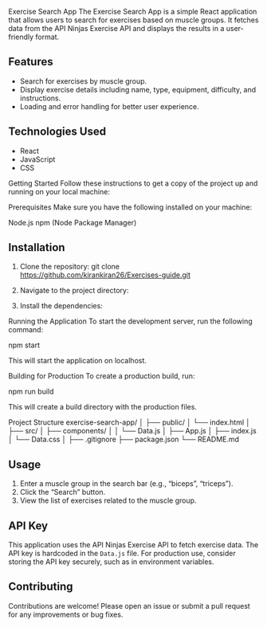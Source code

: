 Exercise Search App
The Exercise Search App is a simple React application that allows users to search for exercises based on muscle groups. It fetches data from the API Ninjas Exercise API and displays the results in a user-friendly format.

## Features

- Search for exercises by muscle group.
- Display exercise details including name, type, equipment, difficulty, and instructions.
- Loading and error handling for better user experience.


## Technologies Used

- React
- JavaScript
- CSS

Getting Started
Follow these instructions to get a copy of the project up and running on your local machine:

Prerequisites
Make sure you have the following installed on your machine:

Node.js
npm (Node Package Manager)

## Installation

1. Clone the repository:
git clone https://github.com/kirankiran26/Exercises-guide.git


2. Navigate to the project directory:

3. Install the dependencies:

Running the Application
To start the development server, run the following command:

npm start

This will start the application on localhost.

Building for Production
To create a production build, run:

npm run build

This will create a build directory with the production files.

Project Structure
exercise-search-app/
│
├── public/
│   └── index.html
│
├── src/
│   ├── components/
│   │   └── Data.js
│   ├── App.js
│   ├── index.js
│   └── Data.css
│
├── .gitignore
├── package.json
└── README.md

## Usage

1. Enter a muscle group in the search bar (e.g., “biceps”, “triceps”).
2. Click the “Search” button.
3. View the list of exercises related to the muscle group.


## API Key

This application uses the API Ninjas Exercise API to fetch exercise data. The API key is hardcoded in the `Data.js` file. For production use, consider storing the API key securely, such as in environment variables.

## Contributing

Contributions are welcome! Please open an issue or submit a pull request for any improvements or bug fixes.
